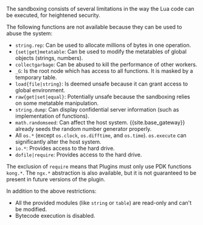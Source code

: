 <!---shared with plugins that accept custom lua code --->

The sandboxing consists of several limitations in the way the Lua code can be executed,
for heightened security.

The following functions are not available because they can be used to abuse the system:

* `string.rep`: Can be used to allocate millions of bytes in one operation.
* `{set|get}metatable`: Can be used to modify the metatables of global objects (strings, numbers).
* `collectgarbage`: Can be abused to kill the performance of other workers.
* `_G`: Is the root node which has access to all functions. It is masked by a temporary table.
* `load{file|string}`: Is deemed unsafe because it can grant access to global environment.
* `raw{get|set|equal}`: Potentially unsafe because the sandboxing relies on some metatable manipulation.
* `string.dump`: Can display confidential server information (such as implementation of functions).
* `math.randomseed`: Can affect the host system. {{site.base_gateway}} already seeds the random number generator properly.
* All `os.*` (except `os.clock`, `os.difftime`, and `os.time`). `os.execute` can significantly alter the host system.
* `io.*`: Provides access to the hard drive.
* `dofile|require`: Provides access to the hard drive.

The exclusion of `require` means that Plugins must only use PDK functions `kong.*`. The `ngx.*` abstraction is
also available, but it is not guaranteed to be present in future versions of the plugin.

In addition to the above restrictions:

* All the provided modules (like `string` or `table`) are read-only and can't be modified.
* Bytecode execution is disabled.
